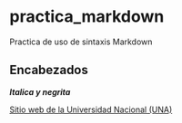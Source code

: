 # practica_markdown
Practica de uso de sintaxis Markdown

## Encabezados
***Italica y negrita***

[Sitio web de la Universidad Nacional (UNA)](https://www.una.ac.cr/)

